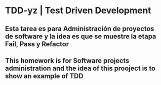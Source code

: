 # TDD-yz | Test Driven Development
## Esta tarea es para Administración de proyectos de software y la idea es que se muestre la etapa Fail, Pass y Refactor
## This homework is for Software projects administration and the idea of this prooject is to show an example of TDD
